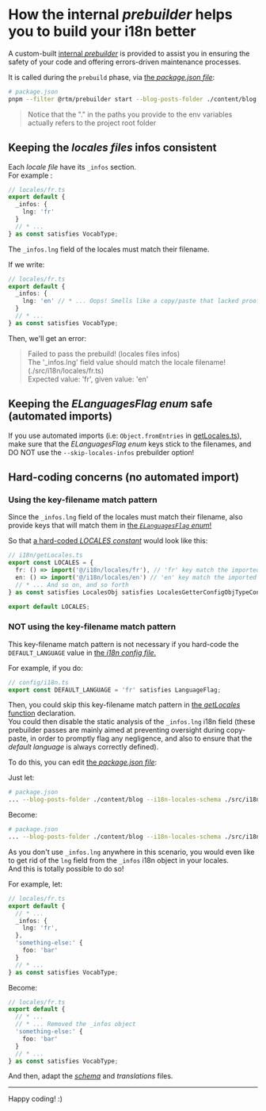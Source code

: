 # How the internal _prebuilder_ helps you to build your i18n better

A custom-built [internal _prebuilder_](/packages/prebuilder/) is provided to assist you in ensuring the safety of your code and offering errors-driven
maintenance processes.

It is called during the `prebuild` phase, via [the _package.json file_](/package.json):

```bash
# package.json
pnpm --filter @rtm/prebuilder start --blog-posts-folder ./content/blog --i18n-locales-schema ./src/i18n/locales/schema.ts
```

> Notice that the "." in the paths you provide to the env variables actually refers to the project root folder

## Keeping the _locales files_ infos consistent

Each _locale file_ have its `_infos` section.  
For example :

```ts
// locales/fr.ts
export default {
  _infos: {
    lng: 'fr'
  }
  // * ...
} as const satisfies VocabType;
```

The `_infos.lng` field of the locales must match their filename.

If we write:

```ts
// locales/fr.ts
export default {
  _infos: {
    lng: 'en' // * ... Oops! Smells like a copy/paste that lacked proofreading. Don't forget that we are in locales/fr.ts here!
  }
  // * ...
} as const satisfies VocabType;
```

Then, we'll get an error:

> Failed to pass the prebuild! (locales files infos)  
> The '\_infos.lng' field value should match the locale filename! (./src/i18n/locales/fr.ts)  
> Expected value: 'fr', given value: 'en'

## Keeping the _ELanguagesFlag enum_ safe (automated imports)

If you use automated imports (i.e: `Object.fromEntries` in [getLocales.ts](/src/i18n/getLocales.ts)), make sure that the _ELanguagesFlag enum_ keys
stick to the filenames, and DO NOT use the `--skip-locales-infos` prebuilder option!

## Hard-coding concerns (no automated import)

### Using the key-filename match pattern

Since the `_infos.lng` field of the locales must match their filename, also provide keys that will match them in
[the _`ELanguagesFlag` enum_!](/interop/config/i18n.ts)

So that [a hard-coded _LOCALES constant_](/src/i18n/getLocales.ts) would look like this:

```ts
// i18n/getLocales.ts
export const LOCALES = {
  fr: () => import('@/i18n/locales/fr'), // 'fr' key match the imported file's name
  en: () => import('@/i18n/locales/en') // 'en' key match the imported file's name
  // * ... And so on, and so forth
} as const satisfies LocalesObj satisfies LocalesGetterConfigObjTypeConstraint;

export default LOCALES;
```

### NOT using the key-filename match pattern

This key-filename match pattern is not necessary if you hard-code the `DEFAULT_LANGUAGE` value in [the _i18n config file_.](/interop/config/i18n.ts)

For example, if you do:

```ts
// config/i18n.ts
export const DEFAULT_LANGUAGE = 'fr' satisfies LanguageFlag;
```

Then, you could skip this key-filename match pattern in [the _getLocales_ function](/src/i18n/getLocales.ts) declaration.  
You could then disable the static analysis of the `_infos.lng` i18n field (these prebuilder passes are mainly aimed at preventing oversight during
copy-paste, in order to promptly flag any negligence, and also to ensure that the _default language_ is always correctly defined).

To do this, you can edit [the _package.json file_](/package.json):

Just let:

```bash
# package.json
... --blog-posts-folder ./content/blog --i18n-locales-schema ./src/i18n/locales/schema.ts
```

Become:

```bash
# package.json
... --blog-posts-folder ./content/blog --i18n-locales-schema ./src/i18n/locales/schema.ts --skip-locales-infos # * ... Added --skip-locales-infos
```

As you don't use `_infos.lng` anywhere in this scenario, you would even like to get rid of the `lng` field from the `_infos` i18n object in your
locales.  
And this is totally possible to do so!

For example, let:

```ts
// locales/fr.ts
export default {
  // * ...
  _infos: {
    lng: 'fr',
  },
  'something-else:' {
    foo: 'bar'
  }
  // * ...
} as const satisfies VocabType;
```

Become:

```ts
// locales/fr.ts
export default {
  // * ...
  // * ... Removed the _infos object
  'something-else:' {
    foo: 'bar'
  }
  // * ...
} as const satisfies VocabType;
```

And then, adapt the [_schema_](/src/i18n/locales/schema.ts) and _translations_ files.

---

Happy coding! :)
